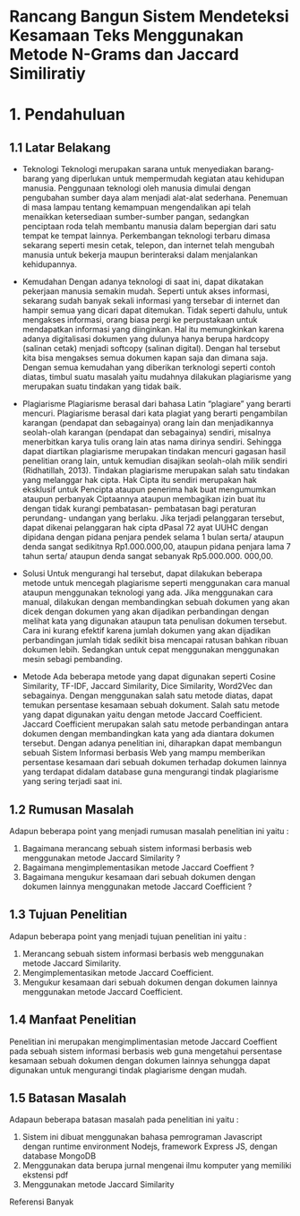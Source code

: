 # Rancang Bangun Sistem Mendeteksi Kesamaan Teks Menggunakan Metode N-Grams dan Jaccard Similiratiy

# 1. Pendahuluan

## 1.1 Latar Belakang

- Teknologi
  Teknologi merupakan sarana untuk menyediakan barang-barang yang diperlukan untuk mempermudah kegiatan atau kehidupan manusia. Penggunaan teknologi oleh manusia dimulai dengan pengubahan sumber daya alam menjadi alat-alat sederhana. Penemuan di masa lampau tentang kemampuan mengendalikan api telah menaikkan ketersediaan sumber-sumber pangan, sedangkan penciptaan roda telah membantu manusia dalam bepergian dari satu tempat ke tempat lainnya. Perkembangan teknologi terbaru dimasa sekarang seperti mesin cetak, telepon, dan internet telah mengubah manusia untuk bekerja maupun berinteraksi dalam menjalankan kehidupannya.

- Kemudahan
  Dengan adanya teknologi di saat ini, dapat dikatakan pekerjaan manusia semakin mudah. Seperti untuk akses informasi, sekarang sudah banyak sekali informasi yang tersebar di internet dan hampir semua yang dicari dapat ditemukan. Tidak seperti dahulu, untuk mengakses informasi, orang biasa pergi ke perpustakaan untuk mendapatkan informasi yang diinginkan. Hal itu memungkinkan karena adanya digitalisasi dokumen yang dulunya hanya berupa hardcopy (salinan cetak) menjadi softcopy (salinan digital). Dengan hal tersebut kita bisa mengakses semua dokumen kapan saja dan dimana saja. Dengan semua kemudahan yang diberikan terknologi seperti contoh diatas, timbul suatu masalah yaitu mudahnya dilakukan plagiarisme yang merupakan suatu tindakan yang tidak baik.

- Plagiarisme
  Plagiarisme berasal dari bahasa Latin “plagiare” yang berarti mencuri. Plagiarisme berasal dari kata plagiat yang berarti pengambilan karangan (pendapat dan sebagainya) orang lain dan menjadikannya seolah-olah karangan (pendapat dan sebagainya) sendiri, misalnya menerbitkan karya tulis orang lain atas nama dirinya sendiri. Sehingga dapat diartikan plagiarisme merupakan tindakan mencuri gagasan hasil penelitian orang lain, untuk kemudian disajikan seolah-olah milik sendiri (Ridhatillah, 2013). Tindakan plagiarisme merupakan salah satu tindakan yang melanggar hak cipta. Hak Cipta itu sendiri merupakan hak eksklusif untuk Pencipta ataupun penerima hak buat mengumumkan ataupun perbanyak Ciptaannya ataupun membagikan izin buat itu dengan tidak kurangi pembatasan- pembatasan bagi peraturan perundang- undangan yang berlaku. Jika terjadi pelanggaran tersebut, dapat dikenai pelanggaran hak cipta dPasal 72 ayat UUHC dengan dipidana dengan pidana penjara pendek selama 1 bulan serta/ ataupun denda sangat sedikitnya Rp1.000.000,00, ataupun pidana penjara lama 7 tahun serta/ ataupun denda sangat sebanyak Rp5.000.000. 000,00.

- Solusi
  Untuk mengurangi hal tersebut, dapat dilakukan beberapa metode untuk mencegah plagiarisme seperti menggunakan cara manual ataupun menggunakan teknologi yang ada. Jika menggunakan cara manual, dilakukan dengan membandingkan sebuah dokumen yang akan dicek dengan dokumen yang akan dijadikan perbandingan dengan melihat kata yang digunakan ataupun tata penulisan dokumen tersebut. Cara ini kurang efektif karena jumlah dokumen yang akan dijadikan perbandingan jumlah tidak sedikit bisa mencapai ratusan bahkan ribuan dokumen lebih. Sedangkan untuk cepat menggunakan menggunakan mesin sebagi pembanding.

- Metode
  Ada beberapa metode yang dapat digunakan seperti Cosine Similarity, TF-IDF, Jaccard Similarity, Dice Similarity, Word2Vec dan sebagainya. Dengan menggunakan salah satu metode diatas, dapat temukan persentase kesamaan sebuah dokument. Salah satu metode yang dapat digunakan yaitu dengan metode Jaccard Coefficient. Jaccard Coefficient merupakan salah satu metode perbandingan antara dokumen dengan membandingkan kata yang ada diantara dokumen tersebut. Dengan adanya penelitian ini, diharapkan dapat membangun sebuah Sistem Informasi berbasis Web yang mampu memberikan persentase kesamaan dari sebuah dokumen terhadap dokumen lainnya yang terdapat didalam database guna mengurangi tindak plagiarisme yang sering terjadi saat ini.

## 1.2 Rumusan Masalah

Adapun beberapa point yang menjadi rumusan masalah penelitian ini yaitu :

1. Bagaimana merancang sebuah sistem informasi berbasis web menggunakan metode Jaccard Similarity ?
2. Bagaimana mengimplementasikan metode Jaccard Coeffient ?
3. Bagaimana mengukur kesamaan dari sebuah dokumen dengan dokumen lainnya menggunakan metode Jaccard Coefficient ?

## 1.3 Tujuan Penelitian

Adapun beberapa point yang menjadi tujuan penelitian ini yaitu :

1. Merancang sebuah sistem informasi berbasis web menggunakan metode Jaccard Similarity.
2. Mengimplementasikan metode Jaccard Coefficient.
3. Mengukur kesamaan dari sebuah dokumen dengan dokumen lainnya menggunakan metode Jaccard Coefficient.

## 1.4 Manfaat Penelitian

Penelitian ini merupakan mengimplimentasian metode Jaccard Coeffient pada sebuah sistem informasi berbasis web guna mengetahui persentase kesamaan sebuah dokumen dengan dokumen lainnya sehungga dapat digunakan untuk mengurangi tindak plagiarisme dengan mudah.

## 1.5 Batasan Masalah

Adapaun beberapa batasan masalah pada penelitian ini yaitu :

1. Sistem ini dibuat menggunakan bahasa pemrograman Javascript dengan runtime environment Nodejs, framework Express JS, dengan database MongoDB
2. Menggunakan data berupa jurnal mengenai ilmu komputer yang memiliki ekstensi pdf
3. Menggunakan metode Jaccard Similarity

Referensi
Banyak
